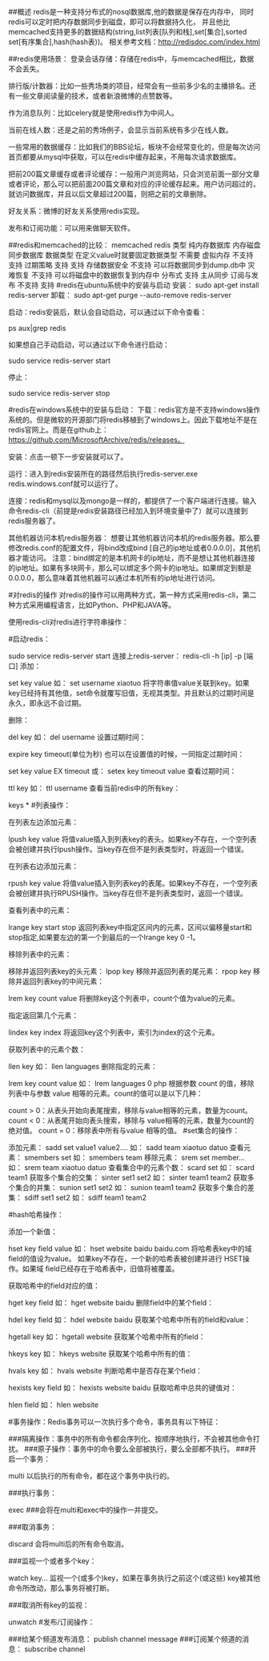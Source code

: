 ##概述
redis是一种支持分布式的nosql数据库,他的数据是保存在内存中，
同时redis可以定时把内存数据同步到磁盘，即可以将数据持久化，
并且他比memcached支持更多的数据结构(string,list列表[队列和栈],set[集合],sorted set[有序集合],hash(hash表))。
相关参考文档：http://redisdoc.com/index.html

##redis使用场景：
登录会话存储：存储在redis中，与memcached相比，数据不会丢失。

排行版/计数器：比如一些秀场类的项目，经常会有一些前多少名的主播排名。还有一些文章阅读量的技术，或者新浪微博的点赞数等。

作为消息队列：比如celery就是使用redis作为中间人。

当前在线人数：还是之前的秀场例子，会显示当前系统有多少在线人数。

一些常用的数据缓存：比如我们的BBS论坛，板块不会经常变化的，但是每次访问首页都要从mysql中获取，可以在redis中缓存起来，不用每次请求数据库。

把前200篇文章缓存或者评论缓存：一般用户浏览网站，只会浏览前面一部分文章或者评论，那么可以把前面200篇文章和对应的评论缓存起来。用户访问超过的，就访问数据库，并且以后文章超过200篇，则把之前的文章删除。

好友关系：微博的好友关系使用redis实现。

发布和订阅功能：可以用来做聊天软件。

##redis和memcached的比较：
memcached	redis
类型	纯内存数据库	内存磁盘同步数据库
数据类型	在定义value时就要固定数据类型	不需要
虚拟内存	不支持	支持
过期策略	支持	支持
存储数据安全	不支持	可以将数据同步到dump.db中
灾难恢复	不支持	可以将磁盘中的数据恢复到内存中
分布式	支持	主从同步
订阅与发布	不支持	支持
#redis在ubuntu系统中的安装与启动
安装：
 sudo apt-get install redis-server
卸载：
 sudo apt-get purge --auto-remove redis-server
 
启动：redis安装后，默认会自动启动，可以通过以下命令查看：

 ps aux|grep redis
 
如果想自己手动启动，可以通过以下命令进行启动：

 sudo service redis-server start
 
停止：

 sudo service redis-server stop
 
#redis在windows系统中的安装与启动：
下载：redis官方是不支持windows操作系统的。但是微软的开源部门将redis移植到了windows上。因此下载地址不是在redis官网上。而是在github上：https://github.com/MicrosoftArchive/redis/releases。

安装：点击一顿下一步安装就可以了。

运行：进入到redis安装所在的路径然后执行redis-server.exe redis.windows.conf就可以运行了。

连接：redis和mysql以及mongo是一样的，都提供了一个客户端进行连接。输入命令redis-cli（前提是redis安装路径已经加入到环境变量中了）就可以连接到redis服务器了。

其他机器访问本机redis服务器：
想要让其他机器访问本机的redis服务器。那么要修改redis.conf的配置文件，将bind改成bind [自己的ip地址或者0.0.0.0]，其他机器才能访问。
注意：bind绑定的是本机网卡的ip地址，而不是想让其他机器连接的ip地址。如果有多块网卡，那么可以绑定多个网卡的ip地址。如果绑定到额是0.0.0.0，那么意味着其他机器可以通过本机所有的ip地址进行访问。

#对redis的操作
对redis的操作可以用两种方式，第一种方式采用redis-cli，第二种方式采用编程语言，比如Python、PHP和JAVA等。

使用redis-cli对redis进行字符串操作：

#启动redis：

  sudo service redis-server start
连接上redis-server：
  redis-cli -h [ip] -p [端口]
添加：

  set key value
  如：
  set username xiaotuo
将字符串值value关联到key。如果key已经持有其他值，set命令就覆写旧值，无视其类型。并且默认的过期时间是永久，即永远不会过期。

删除：

  del key
  如：
  del username
设置过期时间：

  expire key timeout(单位为秒)
也可以在设置值的时候，一同指定过期时间：

  set key value EX timeout
  或：
  setex key timeout value
查看过期时间：

  ttl key
  如：
  ttl username
查看当前redis中的所有key：

  keys *
#列表操作：

在列表左边添加元素：

  lpush key value
将值value插入到列表key的表头。如果key不存在，一个空列表会被创建并执行lpush操作。当key存在但不是列表类型时，将返回一个错误。

在列表右边添加元素：

  rpush key value
将值value插入到列表key的表尾。如果key不存在，一个空列表会被创建并执行RPUSH操作。当key存在但不是列表类型时，返回一个错误。

查看列表中的元素：

  lrange key start stop
返回列表key中指定区间内的元素，区间以偏移量start和stop指定,如果要左边的第一个到最后的一个lrange key 0 -1。

移除列表中的元素：

移除并返回列表key的头元素：
  lpop key
移除并返回列表的尾元素：
rpop key
移除并返回列表key的中间元素：

  lrem key count value
将删除key这个列表中，count个值为value的元素。

指定返回第几个元素：

  lindex key index
将返回key这个列表中，索引为index的这个元素。

获取列表中的元素个数：

  llen key
  如：
  llen languages
删除指定的元素：

  lrem key count value
  如：
  lrem languages 0 php
根据参数 count 的值，移除列表中与参数 value 相等的元素。count的值可以是以下几种：

count > 0：从表头开始向表尾搜索，移除与value相等的元素，数量为count。
count < 0：从表尾开始向表头搜索，移除与 value相等的元素，数量为count的绝对值。
count = 0：移除表中所有与value 相等的值。
#set集合的操作：

添加元素：
  sadd set value1 value2....
  如：
  sadd team xiaotuo datuo
查看元素：
  smembers set
  如：
  smembers team
移除元素：
  srem set member...
  如：
  srem team xiaotuo datuo
查看集合中的元素个数：
  scard set
  如：
  scard team1
获取多个集合的交集：
  sinter set1 set2
  如：
  sinter team1 team2
获取多个集合的并集：
  sunion set1 set2
  如：
  sunion team1 team2
获取多个集合的差集：
sdiff set1 set2
如：
sdiff team1 team2

#hash哈希操作：

添加一个新值：

  hset key field value
  如：
  hset website baidu baidu.com
将哈希表key中的域field的值设为value。
如果key不存在，一个新的哈希表被创建并进行 HSET操作。如果域 field已经存在于哈希表中，旧值将被覆盖。

获取哈希中的field对应的值：

  hget key field
  如：
  hget website baidu
删除field中的某个field：

  hdel key field
  如：
  hdel website baidu
获取某个哈希中所有的field和value：

  hgetall key
  如：
  hgetall website
获取某个哈希中所有的field：

  hkeys key
  如：
  hkeys website
获取某个哈希中所有的值：

hvals key
如：
hvals website
判断哈希中是否存在某个field：

hexists key field
如：
hexists website baidu
获取哈希中总共的键值对：

hlen field
如：
hlen website

#事务操作：Redis事务可以一次执行多个命令，事务具有以下特征：

###隔离操作：事务中的所有命令都会序列化、按顺序地执行，不会被其他命令打扰。
###原子操作：事务中的命令要么全部被执行，要么全部都不执行。
###开启一个事务：

  multi
以后执行的所有命令，都在这个事务中执行的。

###执行事务：

  exec
###会将在multi和exec中的操作一并提交。

###取消事务：

  discard
会将multi后的所有命令取消。

###监视一个或者多个key：

  watch key...
监视一个(或多个)key，如果在事务执行之前这个(或这些) key被其他命令所改动，那么事务将被打断。

###取消所有key的监视：

  unwatch
#发布/订阅操作：

###给某个频道发布消息：
  publish channel message
###订阅某个频道的消息：
  subscribe channel